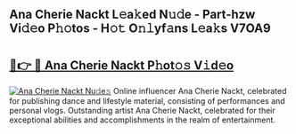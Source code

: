 ## Ana Cherie Nackt L𝚎a𝚔ed N𝚞𝚍e - Part-hzw Vi𝚍𝚎o P𝚑𝚘tos - H𝚘𝚝 O𝚗𝚕yf𝚊ns L𝚎a𝚔s V7OA9

# <h2><a href="http://kf2cm4g.oniu.top/?m=Ana+Cherie+Nackt">🔗👉 🔴 Ana Cherie Nackt P𝚑ot𝚘𝚜 V𝚒d𝚎o</a></h2>

[![Ana Cherie Nackt Nu𝚍e𝚜](https://i.imgur.com/0qMVB7G.gif)](http://kf2cm4g.oniu.top/?m=Ana+Cherie+Nackt)
Online influencer Ana Cherie Nackt, celebrated for publishing dance and lifestyle material, consisting of performances and personal vlogs. Outstanding artist Ana Cherie Nackt, celebrated for their exceptional abilities and accomplishments in the realm of entertainment.  

